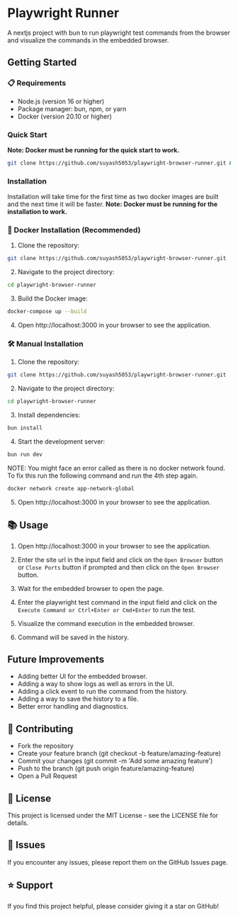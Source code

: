 # Playwright Runner

A nextjs project with bun to run playwright test commands from the browser and visualize the commands in the embedded browser.

## Getting Started

### 📋 Requirements
- Node.js (version 16 or higher)
- Package manager: bun, npm, or yarn
- Docker (version 20.10 or higher)

### Quick Start
**Note: Docker must be running for the quick start to work.**

```bash
git clone https://github.com/suyash5053/playwright-browser-runner.git && cd playwright-browser-runner && docker compose up --build
```

### Installation

Installation will take time for the first time as two docker images are built and the next time it will be faster. **Note: Docker must be running for the installation to work.**

### 🚀 Docker Installation (Recommended)

1. Clone the repository:
```bash
git clone https://github.com/suyash5053/playwright-browser-runner.git
```

2. Navigate to the project directory:
```bash
cd playwright-browser-runner
```

3. Build the Docker image:
```bash
docker-compose up --build
```

4. Open http://localhost:3000 in your browser to see the application.

### 🛠️ Manual Installation

1. Clone the repository:
```bash
git clone https://github.com/suyash5053/playwright-browser-runner.git
```

2. Navigate to the project directory:
```bash
cd playwright-browser-runner
```

3. Install dependencies:
```bash
bun install
```

4. Start the development server:
```bash
bun run dev
```

NOTE: You might face an error called as there is no docker network found. To fix this run the following command and run the 4th step again.
```bash
docker network create app-network-global
```


5. Open http://localhost:3000 in your browser to see the application.


## 📚 Usage

1. Open http://localhost:3000 in your browser to see the application.

2. Enter the site url in the input field and click on the `Open Browser` button or `Close Ports` button if prompted and then click on the `Open Browser` button.

3. Wait for the embedded browser to open the page.

4. Enter the playwright test command in the input field and click on the `Execute Command or Ctrl+Enter or Cmd+Enter` to run the test.

5. Visualize the command execution in the embedded browser.

6. Command will be saved in the history.


## Future Improvements

- Adding better UI for the embedded browser.
- Adding a way to show logs as well as errors in the UI.
- Adding a click event to run the command from the history.
- Adding a way to save the history to a file.
- Better error handling and diagnostics.

## 🤝 Contributing

- Fork the repository
- Create your feature branch (git checkout -b feature/amazing-feature)
- Commit your changes (git commit -m 'Add some amazing feature')
- Push to the branch (git push origin feature/amazing-feature)
- Open a Pull Request

## 📄 License
This project is licensed under the MIT License - see the LICENSE file for details.
## 🐛 Issues
If you encounter any issues, please report them on the GitHub Issues page.
## ⭐ Support
If you find this project helpful, please consider giving it a star on GitHub!